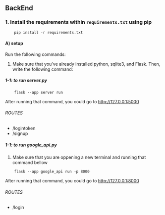 ## BackEnd
### 1. Install the requirements within `requirements.txt` using pip

```
    pip install -r requirements.txt
```


#### A) setup

Run the following commands:
1) Make sure that you've already installed python, sqlite3, and Flask. Then, write the following command:

##### 1-1: to run server.py

```console
    flask --app server run
```
After running that command, you could go to http://127.0.0.1:5000
###### ROUTES 

- /logintoken
- /signup


##### 1-1: to run google_api.py

1) Make sure that you are oppening a new terminal and running that command bellow

```console
    flask --app google_api run -p 8000
```
After running that command, you could go to http://127.0.0.1:8000
###### ROUTES 
- /login



